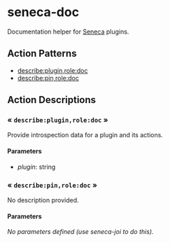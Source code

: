 # seneca-doc

Documentation helper for [Seneca](senecajs.org) plugins.

<!--START:action-list-->


## Action Patterns

* [describe:plugin,role:doc](#describe:plugin,role:doc)
* [describe:pin,role:doc](#describe:pin,role:doc)


<!--END:action-list-->

<!--START:action-desc-->


## Action Descriptions

### &laquo; `describe:plugin,role:doc` &raquo;

Provide introspection data for a plugin and its actions.


#### Parameters


* _plugin_: string


### &laquo; `describe:pin,role:doc` &raquo;

No description provided.


#### Parameters


_No parameters defined (use seneca-joi to do this)._




<!--END:action-desc-->

